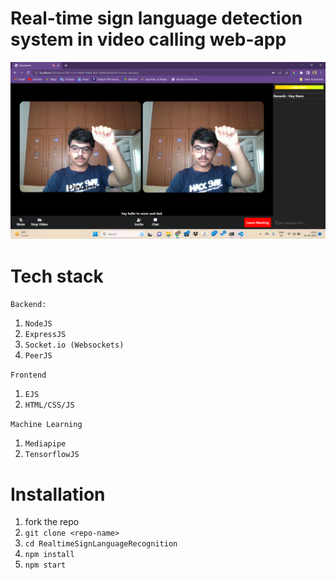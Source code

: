 # Real-time sign language detection system in video calling web-app

![Alt text](https://github.com/devarsh-mavani-19/RealtimeSignLanguageRecognition/blob/master/image.png?raw=true)

# Tech stack
`Backend:`
1. `NodeJS`
2. `ExpressJS`
3. `Socket.io (Websockets)`
4. `PeerJS`

`Frontend`
1. `EJS`
2. `HTML/CSS/JS`

`Machine Learning`
1. `Mediapipe`
2. `TensorflowJS`

# Installation
1. fork the repo
2. `git clone <repo-name>`
3. `cd RealtimeSignLanguageRecognition`
4. `npm install`
5. `npm start`
